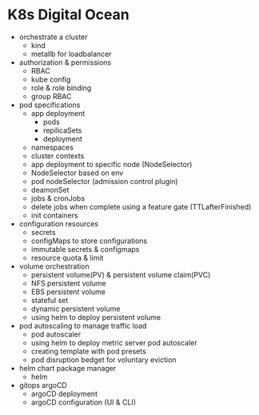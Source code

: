 # K8s Digital Ocean

* orchestrate a cluster
    - kind
    - metallb for loadbalancer
* authorization & permissions
    - RBAC
    - kube config
    - role & role binding
    - group RBAC
* pod specifications
    - app deployment
        + pods
        + repilicaSets
        + deployment
    - namespaces
    - cluster contexts
    - app deployment to specific node (NodeSelector)
    - NodeSelector based on env
    - pod nodeSelector (admission control plugin) 
    - deamonSet
    - jobs & cronJobs
    - delete jobs when complete using a feature gate (TTLafterFinished)
    - init containers
* configuration resources
    - secrets
    - configMaps to store configurations
    - immutable secrets & configmaps
    - resource quota & limit
* volume orchestration
    - persistent volume(PV) & persistent volume claim(PVC)
    - NFS persistent volume
    - EBS persistent volume
    - stateful set
    - dynamic persistent volume
    - using helm to deploy persistent volume
* pod autoscaling to manage traffic load
    - pod autoscaler
    - using helm to deploy metric server pod autoscaler
    - creating template with pod presets
    - pod disruption bedget for voluntary eviction
* helm chart package manager
    - helm
* gitops argoCD
    - argoCD deployment
    - argoCD configuration (UI & CLI)
